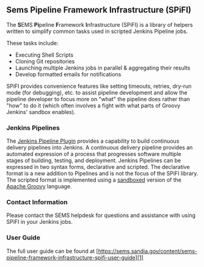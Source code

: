 Sems Pipeline Framework Infrastructure (SPiFI)
----------------------------------------------
The **S**EMS **Pi**peline **F**ramework **I**nfrastructure (SPiFI) is a library 
of helpers written to simplify common tasks used in scripted Jenkins Pipeline 
jobs. 

These tasks include:

- Executing Shell Scripts
- Cloning Git repositories
- Launching multiple Jenkins jobs in parallel & aggregating their results
- Develop formatted emails for notifications

SPiFI provides convenience features like setting timeouts, retries, dry-run mode
(for debugging), etc. to assist pipeline development and allow the pipeline 
developer to focus more on "what" the pipeline does rather than "how" to do it 
(which often involves a fight with what parts of Groovy Jenkins' sandbox enables).

### Jenkins Pipelines
The [Jenkins Pipeline Plugin][2] provides a capability to build continuous 
delivery pipelines into Jenkins.  A continuous delivery pipeline provides an 
automated expression of a process that progresses software multiple stages of 
building, testing, and deployment.  Jenkins Pipelines can be expressed in two 
syntax forms, declarative and scripted.  The declarative format is a new 
addition to Pipelines and is not the focus of the SPiFI library.  
The scripted format is implemented using a [sandboxed][4] version of the 
[Apache Groovy][3] language.

### Contact Information
Please contact the SEMS helpdesk for questions and assistance with using SPiFI 
in your Jenkins jobs.

### User Guide
The full user guide can be found at 
[https://sems.sandia.gov/content/sems-pipeline-framework-infrastructure-spifi-user-guide][1]




[1]: https://sems.sandia.gov/content/sems-pipeline-framework-infrastructure-spifi-user-guide
[2]: https://jenkins.io/doc/book/pipeline/
[3]: http://www.groovy-lang.org/
[4]: https://wiki.jenkins.io/display/JENKINS/Script+Security+Plugin


